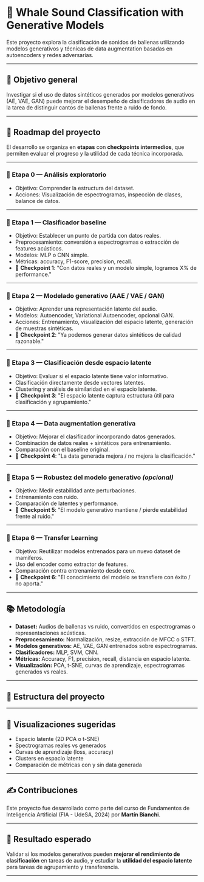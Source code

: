 # 🐋 Whale Sound Classification with Generative Models

Este proyecto explora la clasificación de sonidos de ballenas utilizando modelos generativos y técnicas de data augmentation basadas en autoencoders y redes adversarias.

---

## 🚀 Objetivo general

Investigar si el uso de datos sintéticos generados por modelos generativos (AE, VAE, GAN) puede mejorar el desempeño de clasificadores de audio en la tarea de distinguir cantos de ballenas frente a ruido de fondo.

---

## 🧭 Roadmap del proyecto

El desarrollo se organiza en **etapas** con **checkpoints intermedios**, que permiten evaluar el progreso y la utilidad de cada técnica incorporada.

---

### 🔹 Etapa 0 — Análisis exploratorio
- Objetivo: Comprender la estructura del dataset.
- Acciones: Visualización de espectrogramas, inspección de clases, balance de datos.

---

### 🔹 Etapa 1 — Clasificador baseline
- Objetivo: Establecer un punto de partida con datos reales.
- Preprocesamiento: conversión a espectrogramas o extracción de features acústicos.
- Modelos: MLP o CNN simple.
- Métricas: accuracy, F1-score, precision, recall.
- 📌 **Checkpoint 1**: "Con datos reales y un modelo simple, logramos X% de performance."

---

### 🔹 Etapa 2 — Modelado generativo (AAE / VAE / GAN)
- Objetivo: Aprender una representación latente del audio.
- Modelos: Autoencoder, Variational Autoencoder, opcional GAN.
- Acciones: Entrenamiento, visualización del espacio latente, generación de muestras sintéticas.
- 📌 **Checkpoint 2**: "Ya podemos generar datos sintéticos de calidad razonable."

---

### 🔹 Etapa 3 — Clasificación desde espacio latente
- Objetivo: Evaluar si el espacio latente tiene valor informativo.
- Clasificación directamente desde vectores latentes.
- Clustering y análisis de similaridad en el espacio latente.
- 📌 **Checkpoint 3**: "El espacio latente captura estructura útil para clasificación y agrupamiento."

---

### 🔹 Etapa 4 — Data augmentation generativa
- Objetivo: Mejorar el clasificador incorporando datos generados.
- Combinación de datos reales + sintéticos para entrenamiento.
- Comparación con el baseline original.
- 📌 **Checkpoint 4**: "La data generada mejora / no mejora la clasificación."

---

### 🔹 Etapa 5 — Robustez del modelo generativo *(opcional)*
- Objetivo: Medir estabilidad ante perturbaciones.
- Entrenamiento con ruido.
- Comparación de latentes y performance.
- 📌 **Checkpoint 5**: "El modelo generativo mantiene / pierde estabilidad frente al ruido."

---

### 🔹 Etapa 6 — Transfer Learning
- Objetivo: Reutilizar modelos entrenados para un nuevo dataset de mamíferos.
- Uso del encoder como extractor de features.
- Comparación contra entrenamiento desde cero.
- 📌 **Checkpoint 6**: "El conocimiento del modelo se transfiere con éxito / no aporta."

---

## 📚 Metodología

- **Dataset:** Audios de ballenas vs ruido, convertidos en espectrogramas o representaciones acústicas.
- **Preprocesamiento:** Normalización, resize, extracción de MFCC o STFT.
- **Modelos generativos:** AE, VAE, GAN entrenados sobre espectrogramas.
- **Clasificadores:** MLP, SVM, CNN.
- **Métricas:** Accuracy, F1, precision, recall, distancia en espacio latente.
- **Visualización:** PCA, t-SNE, curvas de aprendizaje, espectrogramas generados vs reales.

---

## 📁 Estructura del proyecto


---

## 🎨 Visualizaciones sugeridas

- Espacio latente (2D PCA o t-SNE)
- Spectrogramas reales vs generados
- Curvas de aprendizaje (loss, accuracy)
- Clusters en espacio latente
- Comparación de métricas con y sin data generada

---

## ✍️ Contribuciones

Este proyecto fue desarrollado como parte del curso de Fundamentos de Inteligencia Artificial (FIA - UdeSA, 2024) por **Martín Bianchi**.

---

## 🧪 Resultado esperado

Validar si los modelos generativos pueden **mejorar el rendimiento de clasificación** en tareas de audio, y estudiar la **utilidad del espacio latente** para tareas de agrupamiento y transferencia.

---